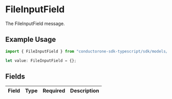 # FileInputField

The FileInputField message.

## Example Usage

```typescript
import { FileInputField } from "conductorone-sdk-typescript/sdk/models/shared";

let value: FileInputField = {};
```

## Fields

| Field       | Type        | Required    | Description |
| ----------- | ----------- | ----------- | ----------- |